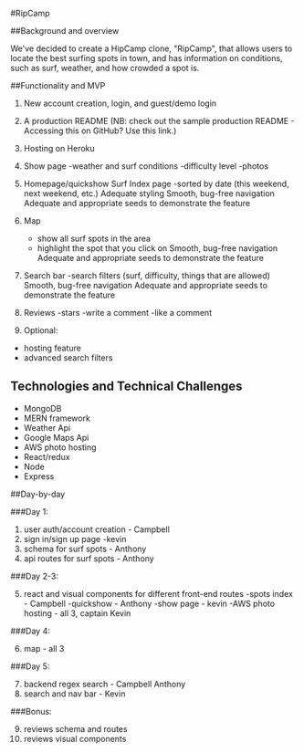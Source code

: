 #RipCamp

##Background and overview

We've decided to create a HipCamp clone, "RipCamp", that allows users to locate the best surfing spots in town, and has information on conditions, such as surf, weather, and how crowded a spot is.

##Functionality and MVP

1. New account creation, login, and guest/demo login
2. A production README (NB: check out the sample production README - Accessing this on GitHub? Use this link.)
3. Hosting on Heroku
4. Show page
   -weather and surf conditions
   -difficulty level
   -photos
5. Homepage/quickshow
   Surf Index page
   -sorted by date (this weekend, next weekend, etc.)
   Adequate styling
   Smooth, bug-free navigation
   Adequate and appropriate seeds to demonstrate the feature
6. Map
   - show all surf spots in the area
   - highlight the spot that you click on
     Smooth, bug-free navigation
     Adequate and appropriate seeds to demonstrate the feature
7. Search bar
   -search filters (surf, difficulty, things that are allowed)
   Smooth, bug-free navigation
   Adequate and appropriate seeds to demonstrate the feature
8. Reviews
   -stars
   -write a comment
   -like a comment

9. Optional:

- hosting feature
- advanced search filters

## Technologies and Technical Challenges

- MongoDB
- MERN framework
- Weather Api
- Google Maps Api
- AWS photo hosting
- React/redux
- Node
- Express

##Day-by-day

###Day 1:

1. user auth/account creation - Campbell
2. sign in/sign up page -kevin
3. schema for surf spots - Anthony
4. api routes for surf spots - Anthony

###Day 2-3:

5. react and visual components for different front-end routes
   -spots index - Campbell
   -quickshow - Anthony
   -show page - kevin
   -AWS photo hosting - all 3, captain Kevin

###Day 4:

6. map - all 3

###Day 5:

7. backend regex search - Campbell Anthony
8. search and nav bar - Kevin

###Bonus:

9. reviews schema and routes
10. reviews visual components
